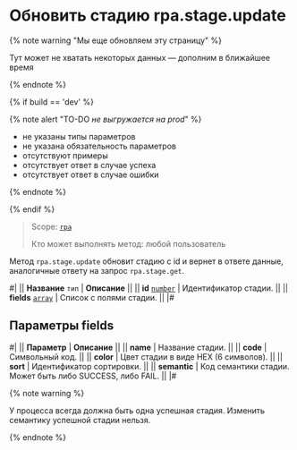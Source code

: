 # Обновить стадию rpa.stage.update

{% note warning "Мы еще обновляем эту страницу" %}

Тут может не хватать некоторых данных — дополним в ближайшее время

{% endnote %}

{% if build == 'dev' %}

{% note alert "TO-DO _не выгружается на prod_" %}

- не указаны типы параметров
- не указана обязательность параметров
- отсутствуют примеры
- отсутствует ответ в случае успеха
- отсутствует ответ в случае ошибки

{% endnote %}

{% endif %}

> Scope: [`rpa`](../../../scopes/permissions.md)
>
> Кто может выполнять метод: любой пользователь

Метод `rpa.stage.update` обновит стадию с id и вернет в ответе данные, аналогичные ответу на запрос `rpa.stage.get`.

#|
|| **Название**
`тип` | **Описание** ||
|| **id** 
[`number`](../../../data-types.md) | Идентификатор стадии. ||
|| **fields** 
[`array`](../../../data-types.md) | Список с полями стадии. ||
|#

## Параметры fields

#|
|| **Параметр** | **Описание** ||
|| **name** | Название стадии. ||
|| **code** | Символьный код. ||
|| **color** | Цвет стадии в виде HEX (6 символов). ||
|| **sort** | Идентификатор сортировки. ||
|| **semantic** | Код семантики стадии. Может быть либо SUCCESS, либо FAIL. ||
|#

{% note warning %}

У процесса всегда должна быть одна успешная стадия. Изменить семантику успешной стадии нельзя.

{% endnote %}